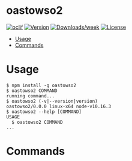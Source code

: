 oastowso2
=========



[![oclif](https://img.shields.io/badge/cli-oclif-brightgreen.svg)](https://oclif.io)
[![Version](https://img.shields.io/npm/v/oastowso2.svg)](https://npmjs.org/package/oastowso2)
[![Downloads/week](https://img.shields.io/npm/dw/oastowso2.svg)](https://npmjs.org/package/oastowso2)
[![License](https://img.shields.io/npm/l/oastowso2.svg)](https://github.com/VimukthiMayadunne/oastowso2/blob/master/package.json)

<!-- toc -->
* [Usage](#usage)
* [Commands](#commands)
<!-- tocstop -->
# Usage
<!-- usage -->
```sh-session
$ npm install -g oastowso2
$ oastowso2 COMMAND
running command...
$ oastowso2 (-v|--version|version)
oastowso2/0.0.0 linux-x64 node-v10.16.3
$ oastowso2 --help [COMMAND]
USAGE
  $ oastowso2 COMMAND
...
```
<!-- usagestop -->
# Commands
<!-- commands -->

<!-- commandsstop -->

